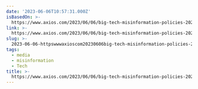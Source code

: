 ```yaml
---
date: '2023-06-06T10:57:31.000Z'
isBasedOn: >-
  https://www.axios.com/2023/06/06/big-tech-misinformation-policies-2024-election
link: >-
  https://www.axios.com/2023/06/06/big-tech-misinformation-policies-2024-election
slug: >-
  2023-06-06-httpswwwaxioscom20230606big-tech-misinformation-policies-2024-election
tags:
  - media
  - misinformation
  - Tech
title: >-
  https://www.axios.com/2023/06/06/big-tech-misinformation-policies-2024-election
---
```


